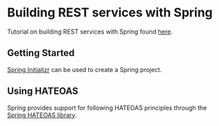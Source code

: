 # Building REST services with Spring
Tutorial on building REST services with Spring found [here](https://spring.io/guides/tutorials/rest/).

## Getting Started

[Spring Initializr](https://start.spring.io/) can be used to create a Spring project.

## Using HATEOAS

Spring provides support for following HATEOAS principles through the [Spring HATEOAS library](https://spring.io/projects/spring-hateoas).
